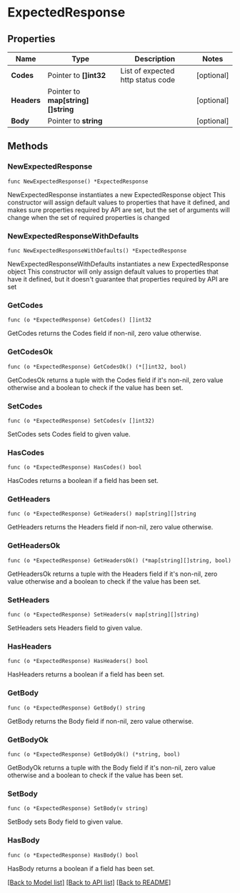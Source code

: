 # ExpectedResponse

## Properties

Name | Type | Description | Notes
------------ | ------------- | ------------- | -------------
**Codes** | Pointer to **[]int32** | List of expected http status code | [optional] 
**Headers** | Pointer to **map[string][]string** |  | [optional] 
**Body** | Pointer to **string** |  | [optional] 

## Methods

### NewExpectedResponse

`func NewExpectedResponse() *ExpectedResponse`

NewExpectedResponse instantiates a new ExpectedResponse object
This constructor will assign default values to properties that have it defined,
and makes sure properties required by API are set, but the set of arguments
will change when the set of required properties is changed

### NewExpectedResponseWithDefaults

`func NewExpectedResponseWithDefaults() *ExpectedResponse`

NewExpectedResponseWithDefaults instantiates a new ExpectedResponse object
This constructor will only assign default values to properties that have it defined,
but it doesn't guarantee that properties required by API are set

### GetCodes

`func (o *ExpectedResponse) GetCodes() []int32`

GetCodes returns the Codes field if non-nil, zero value otherwise.

### GetCodesOk

`func (o *ExpectedResponse) GetCodesOk() (*[]int32, bool)`

GetCodesOk returns a tuple with the Codes field if it's non-nil, zero value otherwise
and a boolean to check if the value has been set.

### SetCodes

`func (o *ExpectedResponse) SetCodes(v []int32)`

SetCodes sets Codes field to given value.

### HasCodes

`func (o *ExpectedResponse) HasCodes() bool`

HasCodes returns a boolean if a field has been set.

### GetHeaders

`func (o *ExpectedResponse) GetHeaders() map[string][]string`

GetHeaders returns the Headers field if non-nil, zero value otherwise.

### GetHeadersOk

`func (o *ExpectedResponse) GetHeadersOk() (*map[string][]string, bool)`

GetHeadersOk returns a tuple with the Headers field if it's non-nil, zero value otherwise
and a boolean to check if the value has been set.

### SetHeaders

`func (o *ExpectedResponse) SetHeaders(v map[string][]string)`

SetHeaders sets Headers field to given value.

### HasHeaders

`func (o *ExpectedResponse) HasHeaders() bool`

HasHeaders returns a boolean if a field has been set.

### GetBody

`func (o *ExpectedResponse) GetBody() string`

GetBody returns the Body field if non-nil, zero value otherwise.

### GetBodyOk

`func (o *ExpectedResponse) GetBodyOk() (*string, bool)`

GetBodyOk returns a tuple with the Body field if it's non-nil, zero value otherwise
and a boolean to check if the value has been set.

### SetBody

`func (o *ExpectedResponse) SetBody(v string)`

SetBody sets Body field to given value.

### HasBody

`func (o *ExpectedResponse) HasBody() bool`

HasBody returns a boolean if a field has been set.


[[Back to Model list]](../README.md#documentation-for-models) [[Back to API list]](../README.md#documentation-for-api-endpoints) [[Back to README]](../README.md)


